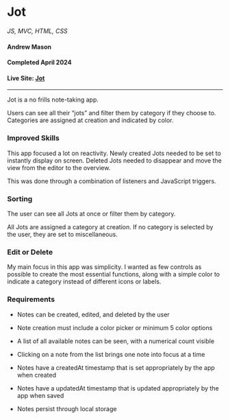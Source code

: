 # Jot
*JS, MVC, HTML, CSS*

#### Andrew Mason
#### Completed April 2024
#### Live Site: [Jot](https://masonspacestation.github.io/jot/)

***

Jot is a no frills note-taking app.

Users can see all their “jots” and filter them by category if they choose to. Categories are assigned at creation and indicated by color.

### Improved Skills
This app focused a lot on reactivity. Newly created Jots needed to be set to instantly display on screen. Deleted Jots needed to disappear and move the view from the editor to the overview. 

This was done through a combination of listeners and JavaScript triggers.

### Sorting
The user can see all Jots at once or filter them by category. 

All Jots are assigned a category at creation. If no category is selected by the user, they are set to miscellaneous.

### Edit or Delete
My main focus in this app was simplicity. I wanted as few controls as possible to create the most essential functions, along with a simple color to indicate a category instead of different icons or labels.

### Requirements
- Notes can be created, edited, and deleted by the user

- Note creation must include a color picker or minimum 5 color options

- A list of all available notes can be seen, with a numerical count visible

- Clicking on a note from the list brings one note into focus at a time

- Notes have a createdAt timestamp that is set appropriately by the app when created

- Notes have a updatedAt timestamp that is updated appropriately by the app when saved

- Notes persist through local storage
